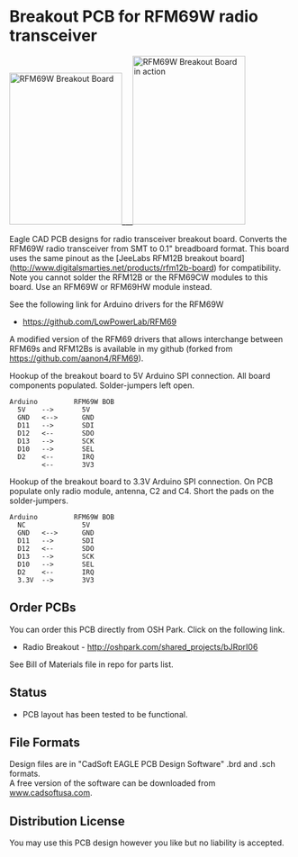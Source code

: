 # Breakout PCB for RFM69W radio transceiver 

<img src="https://github.com/uChip/RFM69W_BOB/blob/master/RFM69W_BOB.png" alt="RFM69W Breakout Board" height="270" width="200">___<img src="https://raw2.github.com/uChip/RFM69W_BOB/blob/master/RFM69_BOB.jpg" alt="RFM69W Breakout Board in action" height="300" width="200">

Eagle CAD PCB designs for radio transceiver breakout board. 
Converts the RFM69W radio transceiver from SMT to 0.1" breadboard format.  This board uses the same pinout as the [JeeLabs RFM12B breakout board] (http://www.digitalsmarties.net/products/rfm12b-board) for compatibility.  Note you cannot solder the RFM12B or the RFM69CW modules to this board.  Use an RFM69W or RFM69HW module instead.

See the following link for Arduino drivers for the RFM69W  
  * https://github.com/LowPowerLab/RFM69

A modified version of the RFM69 drivers that allows interchange between RFM69s and RFM12Bs is available in my github (forked from https://github.com/aanon4/RFM69).

Hookup of the breakout board to 5V Arduino SPI connection.  All board components populated.  Solder-jumpers left open.  

	Arduino			RFM69W BOB  
	  5V	-->		  5V  
	  GND	<-->	  GND  
	  D11	-->		  SDI  
	  D12	<--		  SDO  
	  D13	-->		  SCK  
	  D10	-->		  SEL  
	  D2	<--		  IRQ  
	  		<--		  3V3  
 
Hookup of the breakout board to 3.3V Arduino SPI connection.  On PCB populate only radio module, antenna, C2 and C4.  Short the pads on the solder-jumpers.  

	Arduino			RFM69W BOB  
	  NC	 		  5V  
	  GND	<-->	  GND  
	  D11	-->		  SDI  
	  D12	<--		  SDO  
	  D13	-->		  SCK  
	  D10	-->		  SEL  
	  D2	<--		  IRQ  
 	  3.3V	-->		  3V3  


## Order PCBs  

You can order this PCB directly from OSH Park.  Click on the following link.  
  * Radio Breakout - http://oshpark.com/shared_projects/bJRprI06  

See Bill of Materials file in repo for parts list.  

## Status  
  * PCB layout has been tested to be functional.   

## File Formats  

Design files are in "CadSoft EAGLE PCB Design Software" .brd and .sch formats.  
A free version of the software can be downloaded from www.cadsoftusa.com.  

## Distribution License  

You may use this PCB design however you like but no liability is accepted.  
